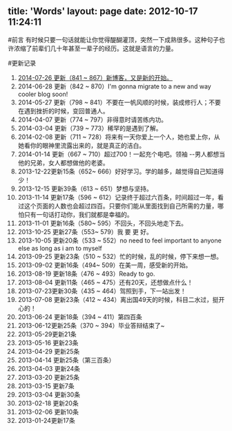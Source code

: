 title: 'Words'
layout: page
date: 2012-10-17 11:24:11
---
#前言
有时候只要一句话就能让你觉得醍醐灌顶，突然一下成熟很多。这种句子也许浓缩了前辈们几十年甚至一辈子的经历。这就是语言的力量。

#更新记录
  
1. [2014-07-26 更新（841 ~ 867）新博客，又是新的开始。](/2014/07/25/words/words-inspring-1/)
2. 2014-06-28 更新（842 ~ 870）I'm gonna migrate to a new and way cooler blog soon!
3.  2014-05-27 更新（798 ~ 841）不要在一帆风顺的时候，装成修行人；不要在遇到挫折的时候，变回普通人。
4.  2014-04-07 更新（774 ~ 797）非得意时请苦练内功。
5.  2014-03-04 更新（739 ~ 773）稀罕的是遇到了解。
6.  2014-02-08 更新（711 ~ 728）将来有一天你爱上一个人，她也爱上你，从她看你的眼神里流露出来的，就是真正的洁白。
7.  2014-01-14 更新（667 ~ 710）超过700！一起充个电吧。领袖 --男人都想当他的兄弟，女人都想做他的老婆。
8.  2013-12-22更新15条（652~ 666）好好学习。学的越多，越觉得自己知道得少！
9.  2013-12-15 更新39条（613 ~ 651）梦想与坚持。
10.  2013-11-14 更新17条（596 ~ 612）记录终于超过六百条，时间超过一年，看过这个页面的人数也会超过四百。只要你们能从里面找到自己所需的力量，哪怕只有一句话打动你，我们就都是幸福的。
11.  2013-11-01 更新16条（580~ 595）不回头，不回头地走下去。
12.  2013-10-25 更新27条（553~ 579）我 要 更 好。
13.  2013-10-05 更新20条（533 ~ 552）no need to feel important to anyone else as long as i am to myself
14.  2013-09-25 更新23条（510 ~ 532）忙的时候，乱的时候，停下来想一想。
15.  2013-09-02 更新16条（494~ 509）在美一周，感受新的开始。
16.  2013-08-19 更新18条（476 ~ 493）Ready to go.
17.  2013-08-04 更新11条（465 ~ 475）还有20天，还想做点什么！
18.  2013-07-23更新30条（435 ~ 464）驾照到手，下一站出发！
19.  2013-07-08 更新23条（412 ~ 434）离出国49天的时候，科目二水过，挺开心的！
20.  2013-06-24 更新18条（394 ~ 411）第四百条
21.  2013-06-12更新25条（370 ~ 394）毕业答辩结束了~
22.  2013-05-29更新21条
23.  2013-05-16 更新23条
24.  2013-04-29 更新25条
25.  2013-04-14 更新25条（第三百条）
26.  2013-04-03 更新24条
27.  2013-03-20 更新25条
28.  2013-03-15 更新7条
29.  2013-03-04 更新30条
30.  2013-02-18 更新20条
31.  2013-02-06 更新10条
32.  2013-01-24更新17条
